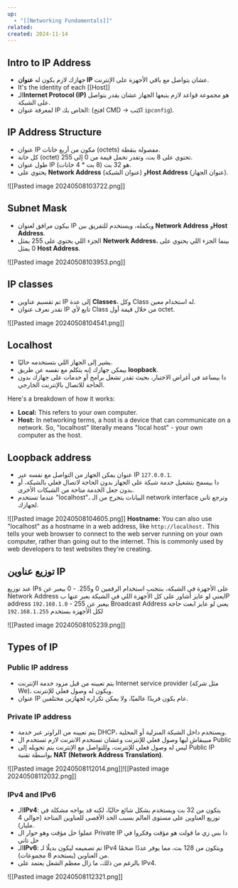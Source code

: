 ```yaml
---
up:
  - "[[Networking Fundamentals]]"
related: 
created: 2024-11-14
---
```

## Intro to IP Address
- جهازك لازم يكون له **عنوان IP** عشان يتواصل مع باقي الأجهزة على الإنترنت.
- It's the identity of each [[Host]]
- الـ**Internet Protocol (IP)** هو مجموعة قواعد لازم يتبعها الجهاز عشان يقدر يتواصل على الشبكة.
- لمعرفة عنوان IP الخاص بك: (افتح CMD -> اكتب `ipconfig`).
## IP Address Structure
- عنوان IP مكون من أربع خانات (octets) مفصولة بنقطة.
- كل خانة (octet) تحتوي على 8 بت، وتقدر تحمل قيمة من 0 إلى 255.
- طول عنوان IP هو 32 بت (8 بت * 4 خانات).
- يحتوي على **Network Address** (عنوان الشبكة) و**Host Address** (عنوان الجهاز).

![[Pasted image 20240508103722.png]]

## Subnet Mask
- بيكون مرافق لعنوان IP ويكمله، ويستخدم للتفريق بين **Network Address** و**Host Address**.
- الجزء اللي يحتوي على 255 يمثل **Network Address**، بينما الجزء اللي يحتوي على 0 يمثل **Host Address**.

![[Pasted image 20240508103953.png]]
## IP classes
- تم تقسيم عناوين IP إلى عدة **Classes**، وكل Class له استخدام معين.
- نقدر نعرف عنوان IP تابع لأي Class من خلال قيمة أول octet.

![[Pasted image 20240508104541.png]]
## Localhost
- يشير إلى الجهاز اللي بتستخدمه حاليًا.
- بيمكن جهازك إنه يتكلم مع نفسه عن طريق **loopback**.
- دا بيساعد في أغراض الاختبار، بحيث تقدر تشغل برامج أو خدمات على جهازك بدون الحاجة للاتصال بالإنترنت الخارجي.

Here's a breakdown of how it works:
- **Local:** This refers to your own computer.
- **Host:** In networking terms, a host is a device that can communicate on a network. So, "localhost" literally means "local host" - your own computer as the host.
## Loopback address
- عنوان يمكن الجهاز من التواصل مع نفسه عبر IP `127.0.0.1`.
- دا بيسمح بتشغيل خدمة شبكة على الجهاز بدون الحاجة لاتصال فعلي بالشبكة، أو بدون جعل الخدمة متاحة من الشبكات الأخرى.
- عندما تستخدم "localhost"، البيانات بتخرج من الـ network interface وترجع تاني لجهازك.

![[Pasted image 20240508104605.png]]
**Hostname:** You can also use "localhost" as a hostname in a web address, like `http://localhost.` This tells your web browser to connect to the web server running on your own computer, rather than going out to the internet. 
This is commonly used by web developers to test websites they're creating.
## توزيع عناوين IP
عند توزيع IPs على الأجهزة في الشبكة، بنتجنب استخدام الرقمين 0 و255.
	- 0 بيعبر عن Network Address يعني لو عايز أشاور على كل الأجهزة اللي في الشبكة بعبر عنها بIP address `192.168.1.0`
	- 255 بيعبر عن Broadcast Address يعني لو عايز ابعت حاجة لكل الأجهزة بستخدم `192.168.1.255`

![[Pasted image 20240508105239.png]]
## Types of IP
### Public IP address
- يتم تعيينه من قبل مزود خدمة الإنترنت Internet service provider (مثل شركة We)، ويكون له وصول فعلي للإنترنت.
- عنوان IP عام يكون فريدًا عالميًا، ولا يمكن تكراره لجهازين مختلفين.
### Private IP address
- يتم تعيينه من الراوتر عبر خدمة DHCP، ويستخدم داخل الشبكة المنزلية أو المحلية.
- مبيبقاش ليها وصول فعلي للإنترنت وعشان تستخدم الانترنت لازم تستخدم ال Public 
- ليس له وصول فعلي للإنترنت، وللتواصل مع الإنترنت يتم تحويله إلى Public IP بواسطة تقنية **NAT (Network Address Translation)**.

![[Pasted image 20240508112014.png]]![[Pasted image 20240508112032.png]]

### IPv4 and IPv6
- الـ**IPv4**: يتكون من 32 بت ويستخدم بشكل شائع حاليًا، لكنه قد يواجه مشكلة في توزيع العناوين على مستوى العالم بسبب الحد الأقصى للعناوين المتاحة (حوالي 4 مليار).
- عملوا حل مؤقت وهو حوار ال Private IP دا بس زي ما قولت هو مؤقت وفكروا في حل تاني 
- الـ**IPv6**: تم تصميمه ليكون بديلًا لـ IPv4 ويتكون من 128 بت، مما يوفر عددًا ضخمًا من العناوين (يستخدم 8 مجموعات).
- بالرغم من ذلك، ما زال معظم الشغل يعتمد على IPv4.

![[Pasted image 20240508112321.png]]